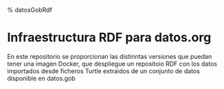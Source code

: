 % datosGobRdf
# Infraestructura RDF para datos.org

En este repositorio se proporcionan las distinntas versiones que puedan tener una imagen Docker, que despliegue un repositoio RDF con los datos importados desde ficheros Turtle extraidos de un conjunto de datos disponible en datos.gob
